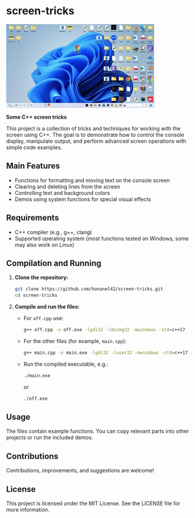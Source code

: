 # screen-tricks
![demo](https://github.com/hananel42/screen-tricks/blob/db265bddfe8632bdaf33ab815a460968ebd8cd50/a.gif)


**Some C++ screen tricks**

This project is a collection of tricks and techniques for working with the screen using C++. The goal is to demonstrate how to control the console display, manipulate output, and perform advanced screen operations with simple code examples.

## Main Features

- Functions for formatting and moving text on the console screen
- Clearing and deleting lines from the screen
- Controlling text and background colors
- Demos using system functions for special visual effects

## Requirements

- C++ compiler (e.g., g++, clang)
- Supported operating system (most functions tested on Windows, some may also work on Linux)

## Compilation and Running

1. **Clone the repository:**
   ```bash
   git clone https://github.com/hananel42/screen-tricks.git
   cd screen-tricks
   ```

2. **Compile and run the files:**

   - For `off.cpp` use:
     ```bash
     g++ off.cpp -o off.exe -lgdi32 -lmsimg32 -mwindows -std=c++17
     ```

   - For the other files (for example, `main.cpp`):
     ```bash
     g++ main.cpp -o main.exe -lgdi32 -luser32 -mwindows -std=c++17
     ```

   - Run the compiled executable, e.g.:
     ```bash
     ./main.exe
     ```
     or
     ```bash
     ./off.exe
     ```

## Usage

The files contain example functions. You can copy relevant parts into other projects or run the included demos.

## Contributions

Contributions, improvements, and suggestions are welcome!

## License

This project is licensed under the MIT License. See the LICENSE file for more information.
